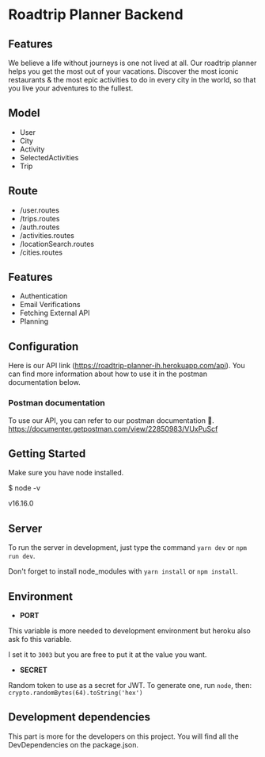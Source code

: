 # Roadtrip Planner Backend

## Features

We believe a life without journeys is one not lived at all.
Our roadtrip planner helps you get the most out of your vacations.
Discover the most iconic restaurants & the most epic activities to do in every city in the world, so that you live your adventures to the fullest.

## Model

- User
- City
- Activity
- SelectedActivities
- Trip

## Route

- /user.routes
- /trips.routes
- /auth.routes
- /activities.routes
- /locationSearch.routes
- /cities.routes

## Features

- Authentication
- Email Verifications
- Fetching External API
- Planning

## Configuration

Here is our API link (https://roadtrip-planner-ih.herokuapp.com/api). You can find more information about how to use it in the postman documentation below.

### Postman documentation

To use our API, you can refer to our postman documentation 📜.
https://documenter.getpostman.com/view/22850983/VUxPuScf

## Getting Started

Make sure you have node installed.

$ node -v

v16.16.0

## Server

To run the server in development, just type the command `yarn dev` or `npm run dev`.

Don't forget to install node_modules with `yarn install` or `npm install`.

## Environment

- **PORT**

This variable is more needed to development environment but heroku also ask fo this variable.

I set it to `3003` but you are free to put it at the value you want.

- **SECRET**

Random token to use as a secret for JWT. To generate one, run `node`, then: `crypto.randomBytes(64).toString('hex')`

## Development dependencies

This part is more for the developers on this project.
You will find all the DevDependencies on the package.json.

